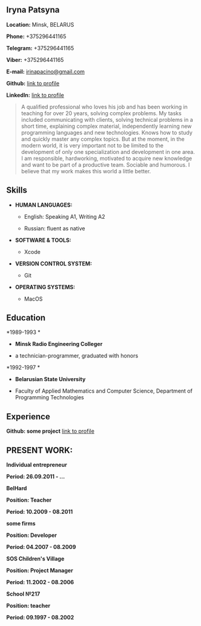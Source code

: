 ## Iryna Patsyna

**Location:** Minsk, BELARUS

**Phone:** +375296441165

**Telegram:** +375296441165

**Viber:** +375296441165


**E-mail:** irinapacino@gmail.com

**Github:** [link to profile](https://github.com/irinapacino)

**LinkedIn:** [link to profile](https://www.linkedin.com/in/irinapacino)


> A qualified professional who loves his job and has been working in teaching for over 20 years, solving complex problems. My tasks included communicating with clients, solving technical problems in a short time, explaining complex material, independently learning new programming languages and new technologies. Knows how to study and quickly master any complex topics.
But at the moment, in the modern world, it is very important not to be limited to the development of only one specialization and development in one area.
I am responsible, hardworking, motivated to acquire new knowledge and want to be part of a productive team. Sociable and humorous. I believe that my work makes this world a little better.


## Skills

+ **HUMAN LANGUAGES:**


  * English: Speaking A1, Writing A2

  * Russian: fluent as native


+ **SOFTWARE & TOOLS:**
  
  * Xcode

  
+ **VERSION CONTROL SYSTEM:**

   * Git

+ **OPERATING SYSTEMS:**

  * MacOS
  

## Education

*1989-1993 *
+ **Minsk Radio Engineering Colleger** 

* a technician-programmer, graduated with honors

*1992-1997 *
+ **Belarusian State University** 

* Faculty of Applied Mathematics and Computer Science, Department of Programming Technologies



## Experience
**Github: some project** [link to profile](
https://github.com/irinapacino)



## PRESENT WORK:


**Individual entrepreneur**

**Period: 26.09.2011 - ...**


**BelHard**

**Position: Teacher**

**Period: 10.2009 - 08.2011**


**some firms**

**Position: Developer**

**Period: 04.2007 - 08.2009**


**SOS Children's Village**

**Position: Project Manager**

**Period: 11.2002 - 08.2006**


**School №217**

**Position: teacher**

**Period: 09.1997 - 08.2002**
